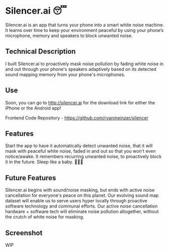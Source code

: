 # Silencer.ai 😴

Silencer.ai is an app that turns your phone into a smart white noise machine. It learns over time to keep your environment peaceful by using your phone’s microphone, memory and speakers to block unwanted noise.

## Technical Description

I built Silencer.ai to proactively mask noise pollution by fading white noise in and out through your phone's speakers adaptively based on its detected sound mapping memory from your phone's microphones.

## Use

Soon, you can go to http://silencer.ai for the download link for either the iPhone or the Android app!

Frontend Code Repository - https://github.com/ryanmeinzer/silencer

## Features

Start the app to have it automatically detect unwanted noise, that it will mask with peaceful white noise, faded in and out so that you won't even notice/awake. It remembers recurring unwanted noise, to proactively block it in the future. Sleep like a baby. 👶🏻💤

## Future Features

Silencer.ai begins with sound/noise masking, but ends with active noise cancellation for everyone's peace on this planet. Our evolving sound map dataset will enable us to serve users hyper locally through proactive software technology and communal efforts. Our active noise cancellation hardware + software tech will eliminate noise pollution altogether, without the crutch of white noise for masking.

## Screenshot

WIP
